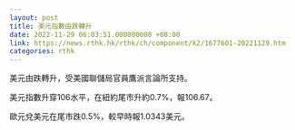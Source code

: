 ```yaml
---
layout: post
title: 美元指數由跌轉升
date: 2022-11-29 06:03:51.000000000 +08:00
link: https://news.rthk.hk/rthk/ch/component/k2/1677601-20221129.htm
categories: rthk
---
```


美元由跌轉升，受美國聯儲局官員鷹派言論所支持。

美元指數升穿106水平，在紐約尾市升約0.7%，報106.67。

歐元兌美元在尾市跌0.5%，較早時報1.0343美元。
